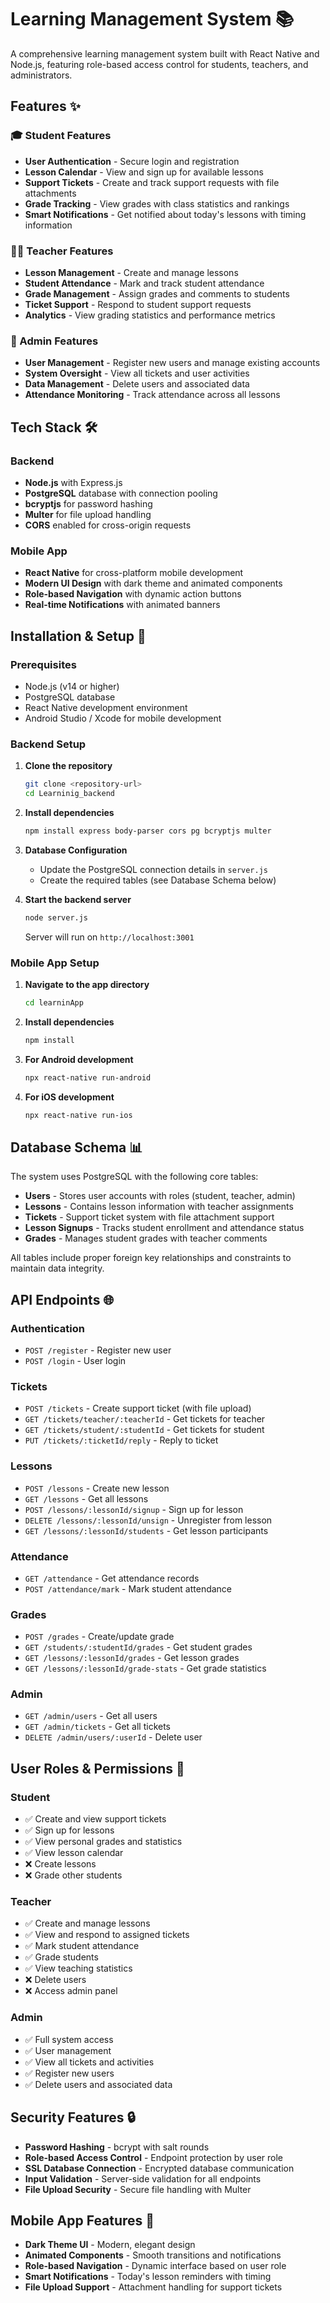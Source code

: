 # Learning Management System 📚

A comprehensive learning management system built with React Native and Node.js, featuring role-based access control for students, teachers, and administrators.

## Features ✨

### 🎓 Student Features
- **User Authentication** - Secure login and registration
- **Lesson Calendar** - View and sign up for available lessons
- **Support Tickets** - Create and track support requests with file attachments
- **Grade Tracking** - View grades with class statistics and rankings
- **Smart Notifications** - Get notified about today's lessons with timing information

### 👨‍🏫 Teacher Features
- **Lesson Management** - Create and manage lessons
- **Student Attendance** - Mark and track student attendance
- **Grade Management** - Assign grades and comments to students
- **Ticket Support** - Respond to student support requests
- **Analytics** - View grading statistics and performance metrics

### 🔧 Admin Features
- **User Management** - Register new users and manage existing accounts
- **System Oversight** - View all tickets and user activities
- **Data Management** - Delete users and associated data
- **Attendance Monitoring** - Track attendance across all lessons

## Tech Stack 🛠️

### Backend
- **Node.js** with Express.js
- **PostgreSQL** database with connection pooling
- **bcryptjs** for password hashing
- **Multer** for file upload handling
- **CORS** enabled for cross-origin requests

### Mobile App
- **React Native** for cross-platform mobile development
- **Modern UI Design** with dark theme and animated components
- **Role-based Navigation** with dynamic action buttons
- **Real-time Notifications** with animated banners

## Installation & Setup 🚀

### Prerequisites
- Node.js (v14 or higher)
- PostgreSQL database
- React Native development environment
- Android Studio / Xcode for mobile development

### Backend Setup

1. **Clone the repository**
   ```bash
   git clone <repository-url>
   cd Learninig_backend
   ```

2. **Install dependencies**
   ```bash
   npm install express body-parser cors pg bcryptjs multer
   ```

3. **Database Configuration**
   - Update the PostgreSQL connection details in `server.js`
   - Create the required tables (see Database Schema below)

4. **Start the backend server**
   ```bash
   node server.js
   ```
   Server will run on `http://localhost:3001`

### Mobile App Setup

1. **Navigate to the app directory**
   ```bash
   cd learninApp
   ```

2. **Install dependencies**
   ```bash
   npm install
   ```

3. **For Android development**
   ```bash
   npx react-native run-android
   ```

4. **For iOS development**
   ```bash
   npx react-native run-ios
   ```

## Database Schema 📊

The system uses PostgreSQL with the following core tables:

- **Users** - Stores user accounts with roles (student, teacher, admin)
- **Lessons** - Contains lesson information with teacher assignments
- **Tickets** - Support ticket system with file attachment support
- **Lesson Signups** - Tracks student enrollment and attendance status
- **Grades** - Manages student grades with teacher comments

All tables include proper foreign key relationships and constraints to maintain data integrity.

## API Endpoints 🌐

### Authentication
- `POST /register` - Register new user
- `POST /login` - User login

### Tickets
- `POST /tickets` - Create support ticket (with file upload)
- `GET /tickets/teacher/:teacherId` - Get tickets for teacher
- `GET /tickets/student/:studentId` - Get tickets for student
- `PUT /tickets/:ticketId/reply` - Reply to ticket

### Lessons
- `POST /lessons` - Create new lesson
- `GET /lessons` - Get all lessons
- `POST /lessons/:lessonId/signup` - Sign up for lesson
- `DELETE /lessons/:lessonId/unsign` - Unregister from lesson
- `GET /lessons/:lessonId/students` - Get lesson participants

### Attendance
- `GET /attendance` - Get attendance records
- `POST /attendance/mark` - Mark student attendance

### Grades
- `POST /grades` - Create/update grade
- `GET /students/:studentId/grades` - Get student grades
- `GET /lessons/:lessonId/grades` - Get lesson grades
- `GET /lessons/:lessonId/grade-stats` - Get grade statistics

### Admin
- `GET /admin/users` - Get all users
- `GET /admin/tickets` - Get all tickets
- `DELETE /admin/users/:userId` - Delete user

## User Roles & Permissions 👥

### Student
- ✅ Create and view support tickets
- ✅ Sign up for lessons
- ✅ View personal grades and statistics
- ✅ View lesson calendar
- ❌ Create lessons
- ❌ Grade other students

### Teacher
- ✅ Create and manage lessons
- ✅ View and respond to assigned tickets
- ✅ Mark student attendance
- ✅ Grade students
- ✅ View teaching statistics
- ❌ Delete users
- ❌ Access admin panel

### Admin
- ✅ Full system access
- ✅ User management
- ✅ View all tickets and activities
- ✅ Register new users
- ✅ Delete users and associated data

## Security Features 🔒

- **Password Hashing** - bcrypt with salt rounds
- **Role-based Access Control** - Endpoint protection by user role
- **SSL Database Connection** - Encrypted database communication
- **Input Validation** - Server-side validation for all endpoints
- **File Upload Security** - Secure file handling with Multer

## Mobile App Features 📱

- **Dark Theme UI** - Modern, elegant design
- **Animated Components** - Smooth transitions and notifications
- **Role-based Navigation** - Dynamic interface based on user role
- **Smart Notifications** - Today's lesson reminders with timing
- **File Upload Support** - Attachment handling for support tickets
